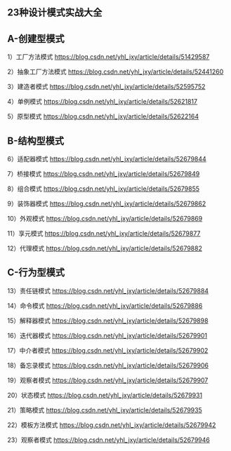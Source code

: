 ## 23种设计模式实战大全
## A-创建型模式

1）工厂方法模式
https://blog.csdn.net/yhl_jxy/article/details/51429587

2）抽象工厂方法模式
https://blog.csdn.net/yhl_jxy/article/details/52441260

3）建造者模式
https://blog.csdn.net/yhl_jxy/article/details/52595752

4）单例模式
https://blog.csdn.net/yhl_jxy/article/details/52621817

5）原型模式
https://blog.csdn.net/yhl_jxy/article/details/52622164


## B-结构型模式

6）适配器模式
https://blog.csdn.net/yhl_jxy/article/details/52679844

7）桥接模式
https://blog.csdn.net/yhl_jxy/article/details/52679849

8）组合模式
https://blog.csdn.net/yhl_jxy/article/details/52679855

9）装饰器模式
https://blog.csdn.net/yhl_jxy/article/details/52679862

10）外观模式
https://blog.csdn.net/yhl_jxy/article/details/52679869

11）享元模式
https://blog.csdn.net/yhl_jxy/article/details/52679877

12）代理模式
https://blog.csdn.net/yhl_jxy/article/details/52679882

## C-行为型模式
13）责任链模式
https://blog.csdn.net/yhl_jxy/article/details/52679884

14）命令模式
https://blog.csdn.net/yhl_jxy/article/details/52679886

15）解释器模式
https://blog.csdn.net/yhl_jxy/article/details/52679898

16）迭代器模式
https://blog.csdn.net/yhl_jxy/article/details/52679901

17）中介者模式
https://blog.csdn.net/yhl_jxy/article/details/52679902

18）备忘录模式
https://blog.csdn.net/yhl_jxy/article/details/52679906

19）观察者模式
https://blog.csdn.net/yhl_jxy/article/details/52679907

20）状态模式
https://blog.csdn.net/yhl_jxy/article/details/52679931

21）策略模式
https://blog.csdn.net/yhl_jxy/article/details/52679935

22）模板方法模式
https://blog.csdn.net/yhl_jxy/article/details/52679942

23）观察者模式
https://blog.csdn.net/yhl_jxy/article/details/52679946

